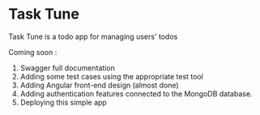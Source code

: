 # Task Tune 

Task Tune is a todo app for managing users' todos

Coming soon : 
1. Swagger full documentation
2. Adding some test cases using the appropriate test tool
3. Adding Angular front-end design (almost done)
4. Adding authentication features connected to the MongoDB database.
5. Deploying this simple app
